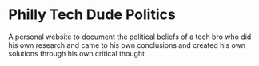 # Philly Tech Dude Politics
A personal website to document the political beliefs of a tech bro who did his own research and came to his own conclusions and created his own solutions through his own critical thought